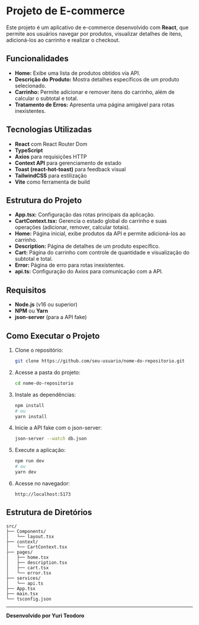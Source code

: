 # Projeto de E-commerce

Este projeto é um aplicativo de e-commerce desenvolvido com **React**, que permite aos usuários navegar por produtos, visualizar detalhes de itens, adicioná-los ao carrinho e realizar o checkout.

## Funcionalidades

- **Home:** Exibe uma lista de produtos obtidos via API.
- **Descrição do Produto:** Mostra detalhes específicos de um produto selecionado.
- **Carrinho:** Permite adicionar e remover itens do carrinho, além de calcular o subtotal e total.
- **Tratamento de Erros:** Apresenta uma página amigável para rotas inexistentes.

## Tecnologias Utilizadas

- **React** com React Router Dom
- **TypeScript**
- **Axios** para requisições HTTP
- **Context API** para gerenciamento de estado
- **Toast (react-hot-toast)** para feedback visual
- **TailwindCSS** para estilização
- **Vite** como ferramenta de build

## Estrutura do Projeto

- **App.tsx:** Configuração das rotas principais da aplicação.
- **CartContext.tsx:** Gerencia o estado global do carrinho e suas operações (adicionar, remover, calcular totais).
- **Home:** Página inicial, exibe produtos da API e permite adicioná-los ao carrinho.
- **Description:** Página de detalhes de um produto específico.
- **Cart:** Página do carrinho com controle de quantidade e visualização do subtotal e total.
- **Error:** Página de erro para rotas inexistentes.
- **api.ts:** Configuração do Axios para comunicação com a API.

## Requisitos

- **Node.js** (v16 ou superior)
- **NPM** ou **Yarn**
- **json-server** (para a API fake)

## Como Executar o Projeto

1. Clone o repositório:
   ```bash
   git clone https://github.com/seu-usuario/nome-do-repositorio.git
   ```

2. Acesse a pasta do projeto:
   ```bash
   cd nome-do-repositorio
   ```

3. Instale as dependências:
   ```bash
   npm install
   # ou
   yarn install
   ```

4. Inicie a API fake com o json-server:
   ```bash
   json-server --watch db.json
   ```

5. Execute a aplicação:
   ```bash
   npm run dev
   # ou
   yarn dev
   ```

6. Acesse no navegador:
   ```
   http://localhost:5173
   ```

## Estrutura de Diretórios

```plaintext
src/
├── Components/
│   └── layout.tsx
├── context/
│   └── CartContext.tsx
├── pages/
│   ├── home.tsx
│   ├── description.tsx
│   ├── cart.tsx
│   └── error.tsx
├── services/
│   └── api.ts
├── App.tsx
├── main.tsx
└── tsconfig.json
```


---

**Desenvolvido por Yuri Teodoro**

